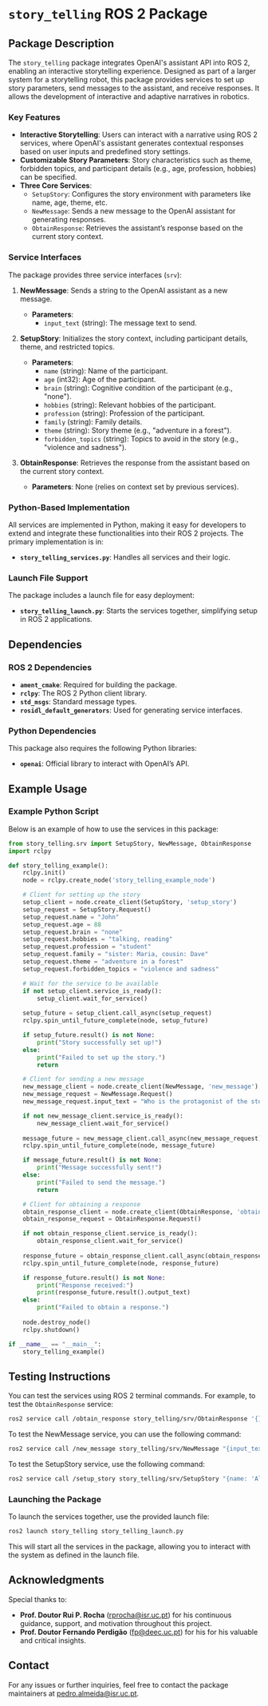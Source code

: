 # `story_telling` ROS 2 Package

## Package Description

The `story_telling` package integrates OpenAI's assistant API into ROS 2, enabling an interactive storytelling experience. Designed as part of a larger system for a storytelling robot, this package provides services to set up story parameters, send messages to the assistant, and receive responses. It allows the development of interactive and adaptive narratives in robotics.

### Key Features

- **Interactive Storytelling**: Users can interact with a narrative using ROS 2 services, where OpenAI's assistant generates contextual responses based on user inputs and predefined story settings.
- **Customizable Story Parameters**: Story characteristics such as theme, forbidden topics, and participant details (e.g., age, profession, hobbies) can be specified.
- **Three Core Services**: 
  - `SetupStory`: Configures the story environment with parameters like name, age, theme, etc.
  - `NewMessage`: Sends a new message to the OpenAI assistant for generating responses.
  - `ObtainResponse`: Retrieves the assistant’s response based on the current story context.

### Service Interfaces

The package provides three service interfaces (`srv`):

1. **NewMessage**: Sends a string to the OpenAI assistant as a new message.
    - **Parameters**:
      - `input_text` (string): The message text to send.
    
2. **SetupStory**: Initializes the story context, including participant details, theme, and restricted topics.
    - **Parameters**:
      - `name` (string): Name of the participant.
      - `age` (int32): Age of the participant.
      - `brain` (string): Cognitive condition of the participant (e.g., "none").
      - `hobbies` (string): Relevant hobbies of the participant.
      - `profession` (string): Profession of the participant.
      - `family` (string): Family details.
      - `theme` (string): Story theme (e.g., "adventure in a forest").
      - `forbidden_topics` (string): Topics to avoid in the story (e.g., "violence and sadness").

3. **ObtainResponse**: Retrieves the response from the assistant based on the current story context.
    - **Parameters**: None (relies on context set by previous services).

### Python-Based Implementation

All services are implemented in Python, making it easy for developers to extend and integrate these functionalities into their ROS 2 projects. The primary implementation is in:
- **`story_telling_services.py`**: Handles all services and their logic.

### Launch File Support

The package includes a launch file for easy deployment:
- **`story_telling_launch.py`**: Starts the services together, simplifying setup in ROS 2 applications.

## Dependencies

### ROS 2 Dependencies
- **`ament_cmake`**: Required for building the package.
- **`rclpy`**: The ROS 2 Python client library.
- **`std_msgs`**: Standard message types.
- **`rosidl_default_generators`**: Used for generating service interfaces.

### Python Dependencies
This package also requires the following Python libraries:
- **`openai`**: Official library to interact with OpenAI’s API.

## Example Usage

### Example Python Script
Below is an example of how to use the services in this package:

```python
from story_telling.srv import SetupStory, NewMessage, ObtainResponse
import rclpy

def story_telling_example():
    rclpy.init()
    node = rclpy.create_node('story_telling_example_node')

    # Client for setting up the story
    setup_client = node.create_client(SetupStory, 'setup_story')
    setup_request = SetupStory.Request()
    setup_request.name = "John"
    setup_request.age = 88
    setup_request.brain = "none"
    setup_request.hobbies = "talking, reading"
    setup_request.profession = "student"
    setup_request.family = "sister: Maria, cousin: Dave"
    setup_request.theme = "adventure in a forest"
    setup_request.forbidden_topics = "violence and sadness"

    # Wait for the service to be available
    if not setup_client.service_is_ready():
        setup_client.wait_for_service()
    
    setup_future = setup_client.call_async(setup_request)
    rclpy.spin_until_future_complete(node, setup_future)

    if setup_future.result() is not None:
        print("Story successfully set up!")
    else:
        print("Failed to set up the story.")
        return

    # Client for sending a new message
    new_message_client = node.create_client(NewMessage, 'new_message')
    new_message_request = NewMessage.Request()
    new_message_request.input_text = "Who is the protagonist of the story?"

    if not new_message_client.service_is_ready():
        new_message_client.wait_for_service()
    
    message_future = new_message_client.call_async(new_message_request)
    rclpy.spin_until_future_complete(node, message_future)

    if message_future.result() is not None:
        print("Message successfully sent!")
    else:
        print("Failed to send the message.")
        return

    # Client for obtaining a response
    obtain_response_client = node.create_client(ObtainResponse, 'obtain_response')
    obtain_response_request = ObtainResponse.Request()

    if not obtain_response_client.service_is_ready():
        obtain_response_client.wait_for_service()
    
    response_future = obtain_response_client.call_async(obtain_response_request)
    rclpy.spin_until_future_complete(node, response_future)

    if response_future.result() is not None:
        print("Response received:")
        print(response_future.result().output_text)
    else:
        print("Failed to obtain a response.")
    
    node.destroy_node()
    rclpy.shutdown()

if __name__ == "__main__":
    story_telling_example()
```

## Testing Instructions

You can test the services using ROS 2 terminal commands. For example, to test the `ObtainResponse` service:

```bash
ros2 service call /obtain_response story_telling/srv/ObtainResponse '{}'
```
To test the NewMessage service, you can use the following command:
```bash
ros2 service call /new_message story_telling/srv/NewMessage "{input_text: 'What happens next in the story?'}"
```

To test the SetupStory service, use the following command:
```bash
ros2 service call /setup_story story_telling/srv/SetupStory "{name: 'Alice', age: 86, brain: 'moderate', hobbies: 'reading', profession: 'cook', family: 'son: John', theme: 'adventure in the kitchen', forbidden_topics: 'politics, violence'}"
```

### Launching the Package

To launch the services together, use the provided launch file:

```bash
ros2 launch story_telling story_telling_launch.py
```

This will start all the services in the package, allowing you to interact with the system as defined in the launch file.

## Acknowledgments

Special thanks to:
- **Prof. Doutor Rui P. Rocha** (rprocha@isr.uc.pt) for his continuous guidance, support, and motivation throughout this project.
- **Prof. Doutor Fernando Perdigão** (fp@deec.uc.pt) for his for his valuable and critical insights.


## Contact

For any issues or further inquiries, feel free to contact the package maintainers at pedro.almeida@isr.uc.pt.
